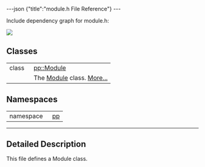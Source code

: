 ---json {"title":"module.h File Reference"} ---

Include dependency graph for module.h:

![](/docs/native-client/pepper_dev/cpp/module_8h__incl.png)

Classes
-------

<table><tbody><tr class="odd"><td style="text-align: right;">class  </td><td><a href="/docs/native-client/pepper_dev/cpp/classpp_1_1_module/" class="el">pp::Module</a></td></tr><tr class="even"><td style="text-align: right;"> </td><td>The <a href="/docs/native-client/pepper_dev/cpp/classpp_1_1_module/" class="el" title="The Module class.">Module</a> class. <a href="/docs/native-client/pepper_dev/cpp/classpp_1_1_module#details">More...</a><br />
</td></tr></tbody></table>

Namespaces
----------

<table><tbody><tr class="odd"><td style="text-align: right;">namespace  </td><td><a href="/docs/native-client/pepper_dev/cpp/namespacepp/" class="el">pp</a></td></tr></tbody></table>

------------------------------------------------------------------------

<span id="details" class="anchor" style="margin: 0;"></span>

Detailed Description
--------------------

This file defines a Module class.
